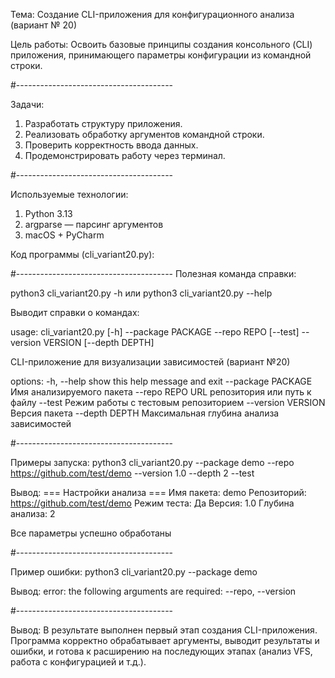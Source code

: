 Тема: Создание CLI-приложения для конфигурационного анализа (вариант № 20)

Цель работы: Освоить базовые принципы создания консольного (CLI) приложения, принимающего параметры конфигурации из командной строки.

#---------------------------------------

Задачи:

1) Разработать структуру приложения.
2) Реализовать обработку аргументов командной строки.
3) Проверить корректность ввода данных.
4) Продемонстрировать работу через терминал.

#---------------------------------------

Используемые технологии:

1) Python 3.13
2) argparse — парсинг аргументов
3) macOS + PyCharm

Код программы (cli_variant20.py):

#---------------------------------------
Полезная команда справки:

python3 cli_variant20.py -h
или 
python3 cli_variant20.py --help

Выводит справки о командах:

usage: cli_variant20.py [-h] --package PACKAGE --repo REPO [--test] --version VERSION [--depth DEPTH]

CLI-приложение для визуализации зависимостей (вариант №20)

options:
-h, --help            show this help message and exit
--package PACKAGE     Имя анализируемого пакета
--repo REPO           URL репозитория или путь к файлу
--test                Режим работы с тестовым репозиторием
--version VERSION     Версия пакета
--depth DEPTH         Максимальная глубина анализа зависимостей


#---------------------------------------

Примеры запуска: 
python3 cli_variant20.py --package demo --repo https://github.com/test/demo --version 1.0 --depth 2 --test

Вывод:
=== Настройки анализа ===
Имя пакета: demo
Репозиторий: https://github.com/test/demo
Режим теста: Да
Версия: 1.0
Глубина анализа: 2

Все параметры успешно обработаны 

#---------------------------------------

Пример ошибки:
python3 cli_variant20.py --package demo

Вывод:
error: the following arguments are required: --repo, --version

#---------------------------------------

Вывод: 
В результате выполнен первый этап создания CLI-приложения.
Программа корректно обрабатывает аргументы, 
выводит результаты и ошибки, и готова к расширению на последующих этапах 
(анализ VFS, работа с конфигурацией и т.д.).
